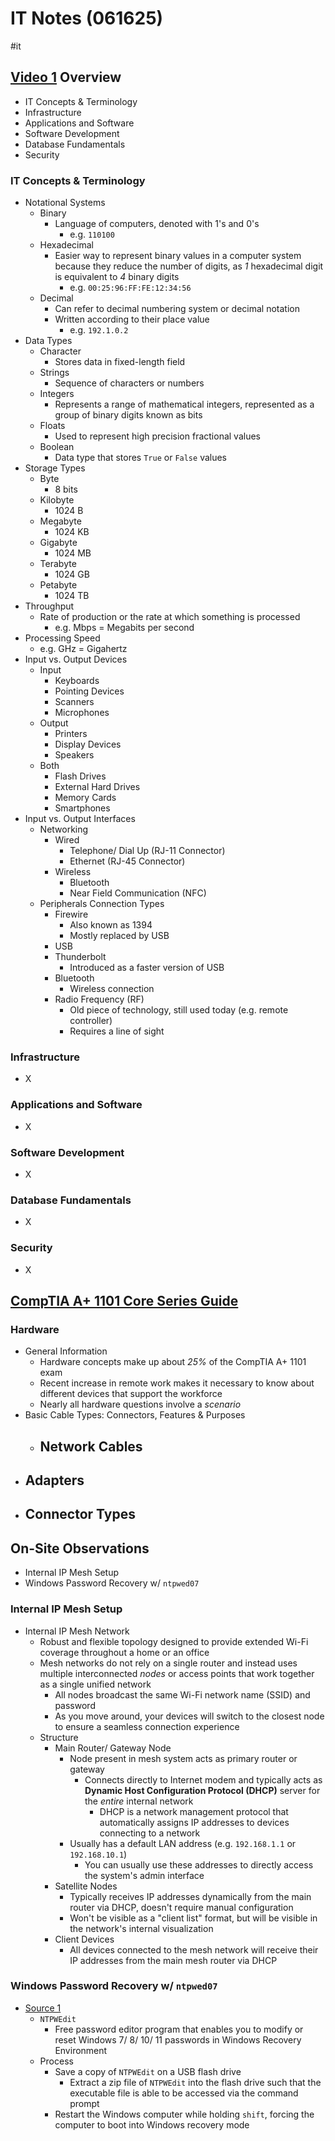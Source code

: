 # IT Notes (061625)

#it

## [Video 1](https://www.youtube.com/watch?v=625zZYlZHoA) Overview

- IT Concepts & Terminology
- Infrastructure
- Applications and Software
- Software Development
- Database Fundamentals
- Security

### IT Concepts & Terminology

- Notational Systems
	- Binary
		- Language of computers, denoted with 1's and 0's
			- e.g. `110100`
	- Hexadecimal
		- Easier way to represent binary values in a computer system because they reduce the number of digits, as *1* hexadecimal digit is equivalent to *4* binary digits
			- e.g. `00:25:96:FF:FE:12:34:56`
	- Decimal
		- Can refer to decimal numbering system or decimal notation
		- Written according to their place value
			- e.g. `192.1.0.2`
- Data Types
	- Character
		- Stores data in fixed-length field
	- Strings
		- Sequence of characters or numbers
	- Integers
		- Represents a range of mathematical integers, represented as a group of binary digits known as bits
	- Floats
		- Used to represent high precision fractional values
	- Boolean
		- Data type that stores `True` or `False` values
- Storage Types
	- Byte
		- 8 bits
	- Kilobyte
		- 1024 B
	- Megabyte
		- 1024 KB
	- Gigabyte
		- 1024 MB
	- Terabyte
		- 1024 GB
	- Petabyte
		- 1024 TB
- Throughput
	- Rate of production or the rate at which something is processed
		- e.g. Mbps = Megabits per second
- Processing Speed
	- e.g. GHz = Gigahertz
- Input vs. Output Devices
	- Input
		- Keyboards
		- Pointing Devices
		- Scanners
		- Microphones
	- Output
		- Printers
		- Display Devices
		- Speakers
	- Both
		- Flash Drives
		- External Hard Drives
		- Memory Cards
		- Smartphones
- Input vs. Output Interfaces
	- Networking
		- Wired
			- Telephone/ Dial Up (RJ-11 Connector)
			- Ethernet (RJ-45 Connector)
		- Wireless
			- Bluetooth
			- Near Field Communication (NFC)
	- Peripherals Connection Types
		- Firewire
			- Also known as 1394
			- Mostly replaced by USB
		- USB
		- Thunderbolt
			- Introduced as a faster version of USB
		- Bluetooth
			- Wireless connection
		- Radio Frequency (RF)
			- Old piece of technology, still used today (e.g. remote controller)
			- Requires a line of sight

### Infrastructure

- X

### Applications and Software

- X

### Software Development

- X

### Database Fundamentals

- X

### Security

- X

## [CompTIA A+ 1101 Core Series Guide](https://uniontestprep.com/comptia-a-core-series-exam/study-guide/220-1101-hardware/pages/1)

### Hardware

- General Information
	- Hardware concepts make up about *25%* of the CompTIA A+ 1101 exam
	- Recent increase in remote work makes it necessary to know about different devices that support the workforce 
	- Nearly all hardware questions involve a *scenario*
- Basic Cable Types: Connectors, Features & Purposes
	- Network Cables
		- 
- Adapters
	- 
- Connector Types
	- 

## On-Site Observations

- Internal IP Mesh Setup
- Windows Password Recovery w/ `ntpwed07`

### Internal IP Mesh Setup

- Internal IP Mesh Network
	- Robust and flexible topology designed to provide extended Wi-Fi coverage throughout a home or an office
	- Mesh networks do not rely on a single router and instead uses multiple interconnected *nodes* or access points that work together as a single unified network
		- All nodes broadcast the same Wi-Fi network name (SSID) and password
		- As you move around, your devices will switch to the closest node to ensure a seamless connection experience
	- Structure
		- Main Router/ Gateway Node
			- Node present in mesh system acts as primary router or gateway
				- Connects directly to Internet modem and typically acts as **Dynamic Host Configuration Protocol (DHCP)** server for the *entire* internal network
					- DHCP is a network management protocol that automatically assigns IP addresses to devices connecting to a network
			- Usually has a default LAN address (e.g. `192.168.1.1` or `192.168.10.1`)
				- You can usually use these addresses to directly access the system's admin interface
		- Satellite Nodes
			- Typically receives IP addresses dynamically from the main router via DHCP, doesn't require manual configuration
			- Won't be visible as a "client list" format, but will be visible in the network's internal visualization
		- Client Devices
			- All devices connected to the mesh network will receive their IP addresses from the main mesh router via DHCP

### Windows Password Recovery w/ `ntpwed07`

- [Source 1](https://www.isumsoft.com/windows-password/reset-windows-11-password-in-recovery-mode.html)
	- `NTPWEdit`
		- Free password editor program that enables you to modify or reset Windows 7/ 8/ 10/ 11 passwords in Windows Recovery Environment
	- Process
		- Save a copy of `NTPWEdit` on a USB flash drive
			- Extract a zip file of `NTPWEdit` into the flash drive such that the executable file is able to be accessed via the command prompt
		- Restart the Windows computer while holding `shift`, forcing the computer to boot into Windows recovery mode